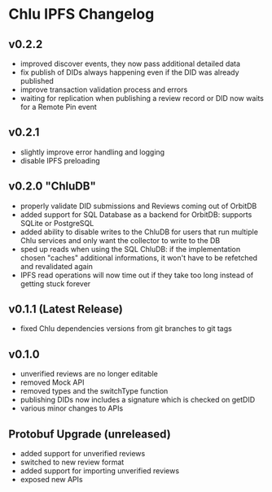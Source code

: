 # Chlu IPFS Changelog

## v0.2.2

- improved discover events, they now pass additional detailed data
- fix publish of DIDs always happening even if the DID was already published
- improve transaction validation process and errors
- waiting for replication when publishing a review record or DID now waits for a Remote Pin event

## v0.2.1

- slightly improve error handling and logging
- disable IPFS preloading

## v0.2.0 "ChluDB"

- properly validate DID submissions and Reviews coming out of OrbitDB
- added support for SQL Database as a backend for OrbitDB: supports SQLite or PostgreSQL
- added ability to disable writes to the ChluDB for users that run multiple Chlu services and only want the collector to write to the DB
- sped up reads when using the SQL ChluDB: if the implementation chosen "caches" additional informations, it won't have to be refetched and revalidated again
- IPFS read operations will now time out if they take too long instead of getting stuck forever

## v0.1.1 (Latest Release)

- fixed Chlu dependencies versions from git branches to git tags

## v0.1.0

- unverified reviews are no longer editable
- removed Mock API
- removed types and the switchType function
- publishing DIDs now includes a signature which is checked on getDID
- various minor changes to APIs

## Protobuf Upgrade (unreleased)

- added support for unverified reviews
- switched to new review format
- added support for importing unverified reviews
- exposed new APIs